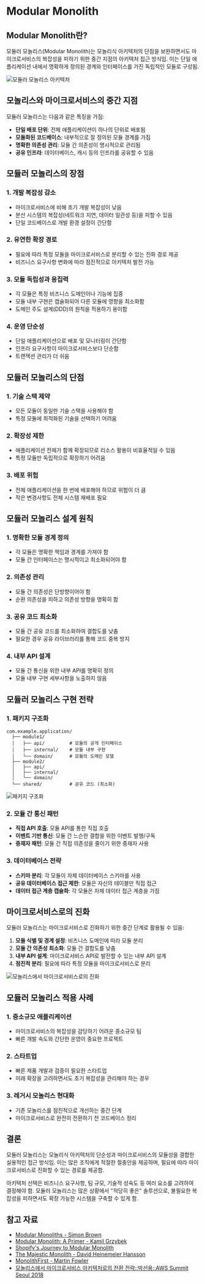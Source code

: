 # Modular Monolith

## Modular Monolith란?
모듈러 모놀리스(Modular Monolith)는 모놀리식 아키텍처의 단점을 보완하면서도 마이크로서비스의 복잡성을 피하기 위한 중간 지점의 아키텍처 접근 방식임. 이는 단일 애플리케이션 내에서 명확하게 정의된 경계와 인터페이스를 가진 독립적인 모듈로 구성됨.

![모듈러 모놀리스 아키텍처](https://devocean.sk.com/editorImg/2023/11/15/f643bb769c953c2b235f5f55f3f66738f08586e5dd8a4b4bd7dcee998a5f2f38)

## 모놀리스와 마이크로서비스의 중간 지점
모듈러 모놀리스는 다음과 같은 특징을 가짐:

- **단일 배포 단위**: 전체 애플리케이션이 하나의 단위로 배포됨
- **모듈화된 코드베이스**: 내부적으로 잘 정의된 모듈 경계를 가짐
- **명확한 의존성 관리**: 모듈 간 의존성이 명시적으로 관리됨
- **공유 인프라**: 데이터베이스, 캐시 등의 인프라를 공유할 수 있음

## 모듈러 모놀리스의 장점

### 1. 개발 복잡성 감소
- 마이크로서비스에 비해 초기 개발 복잡성이 낮음
- 분산 시스템의 복잡성(네트워크 지연, 데이터 일관성 등)을 피할 수 있음
- 단일 코드베이스로 개발 환경 설정이 간단함

### 2. 유연한 확장 경로
- 필요에 따라 특정 모듈을 마이크로서비스로 분리할 수 있는 진화 경로 제공
- 비즈니스 요구사항 변화에 따라 점진적으로 아키텍처 발전 가능

### 3. 모듈 독립성과 응집력
- 각 모듈은 특정 비즈니스 도메인이나 기능에 집중
- 모듈 내부 구현은 캡슐화되어 다른 모듈에 영향을 최소화함
- 도메인 주도 설계(DDD)의 원칙을 적용하기 용이함

### 4. 운영 단순성
- 단일 애플리케이션으로 배포 및 모니터링이 간단함
- 인프라 요구사항이 마이크로서비스보다 단순함
- 트랜잭션 관리가 더 쉬움

## 모듈러 모놀리스의 단점

### 1. 기술 스택 제약
- 모든 모듈이 동일한 기술 스택을 사용해야 함
- 특정 모듈에 최적화된 기술을 선택하기 어려움

### 2. 확장성 제한
- 애플리케이션 전체가 함께 확장되므로 리소스 활용이 비효율적일 수 있음
- 특정 모듈만 독립적으로 확장하기 어려움

### 3. 배포 위험
- 전체 애플리케이션을 한 번에 배포해야 하므로 위험이 더 큼
- 작은 변경사항도 전체 시스템 재배포 필요

## 모듈러 모놀리스 설계 원칙

### 1. 명확한 모듈 경계 정의
- 각 모듈은 명확한 책임과 경계를 가져야 함
- 모듈 간 인터페이스는 명시적이고 최소화되어야 함

### 2. 의존성 관리
- 모듈 간 의존성은 단방향이어야 함
- 순환 의존성을 피하고 의존성 방향을 명확히 함

### 3. 공유 코드 최소화
- 모듈 간 공유 코드를 최소화하여 결합도를 낮춤
- 필요한 경우 공유 라이브러리를 통해 코드 중복 방지

### 4. 내부 API 설계
- 모듈 간 통신을 위한 내부 API를 명확히 정의
- 모듈 내부 구현 세부사항을 노출하지 않음

## 모듈러 모놀리스 구현 전략

### 1. 패키지 구조화
```
com.example.application/
  ├── module1/
  │   ├── api/         # 모듈의 공개 인터페이스
  │   ├── internal/    # 모듈 내부 구현
  │   └── domain/      # 모듈의 도메인 모델
  ├── module2/
  │   ├── api/
  │   ├── internal/
  │   └── domain/
  └── shared/          # 공유 코드 (최소화)
```
![패키지 구조화](./images/which-way.png)

### 2. 모듈 간 통신 패턴
- **직접 API 호출**: 모듈 API를 통한 직접 호출
- **이벤트 기반 통신**: 모듈 간 느슨한 결합을 위한 이벤트 발행/구독
- **중재자 패턴**: 모듈 간 직접 의존성을 줄이기 위한 중재자 사용

### 3. 데이터베이스 전략
- **스키마 분리**: 각 모듈이 자체 데이터베이스 스키마를 사용
- **공유 데이터베이스 접근 제한**: 모듈은 자신의 테이블만 직접 접근
- **데이터 접근 계층 캡슐화**: 각 모듈은 자체 데이터 접근 계층을 가짐


## 마이크로서비스로의 진화

모듈러 모놀리스는 마이크로서비스로 진화하기 위한 중간 단계로 활용될 수 있음:

1. **모듈 식별 및 경계 설정**: 비즈니스 도메인에 따라 모듈 분리
2. **모듈 간 의존성 최소화**: 모듈 간 결합도를 낮춤
3. **내부 API 설계**: 마이크로서비스 API로 발전할 수 있는 내부 API 설계
4. **점진적 분리**: 필요에 따라 특정 모듈을 마이크로서비스로 분리

![모놀리스에서 마이크로서비스로의 진화](https://devblogs.microsoft.com/cesardelatorre/wp-content/uploads/sites/32/2022/12/image-9.png)

## 모듈러 모놀리스 적용 사례

### 1. 중소규모 애플리케이션
- 마이크로서비스의 복잡성을 감당하기 어려운 중소규모 팀
- 빠른 개발 속도와 간단한 운영이 중요한 프로젝트

### 2. 스타트업
- 빠른 제품 개발과 검증이 필요한 스타트업
- 미래 확장을 고려하면서도 초기 복잡성을 관리해야 하는 경우

### 3. 레거시 모놀리스 현대화
- 기존 모놀리스를 점진적으로 개선하는 중간 단계
- 마이크로서비스로 완전히 전환하기 전 코드베이스 정리

## 결론

모듈러 모놀리스는 모놀리식 아키텍처의 단순성과 마이크로서비스의 모듈성을 결합한 실용적인 접근 방식임. 이는 많은 조직에게 적절한 절충안을 제공하며, 필요에 따라 마이크로서비스로 진화할 수 있는 경로를 제공함.

아키텍처 선택은 비즈니스 요구사항, 팀 규모, 기술적 성숙도 등 여러 요소를 고려하여 결정해야 함. 모듈러 모놀리스는 많은 상황에서 "적당히 좋은" 솔루션으로, 불필요한 복잡성을 피하면서도 확장 가능한 시스템을 구축할 수 있게 함.

## 참고 자료
- [Modular Monoliths - Simon Brown](https://www.youtube.com/watch?v=5OjqD-ow8GE)
- [Modular Monolith: A Primer - Kamil Grzybek](https://www.kamilgrzybek.com/design/modular-monolith-primer/)
- [Shopify's Journey to Modular Monolith](https://engineering.shopify.com/blogs/engineering/deconstructing-monolith-designing-software-maximizes-developer-productivity)
- [The Majestic Monolith - David Heinemeier Hansson](https://m.signalvnoise.com/the-majestic-monolith/)
- [MonolithFirst - Martin Fowler](https://martinfowler.com/bliki/MonolithFirst.html)
- [모놀리스에서 마이크로서비스 아키텍처로의 전환 전략::박선용::AWS Summit Seoul 2018](https://www.slideshare.net/slideshow/architecture-conversion-strategy-from-monolith-to-microservice-seon-yong-park/94105825)